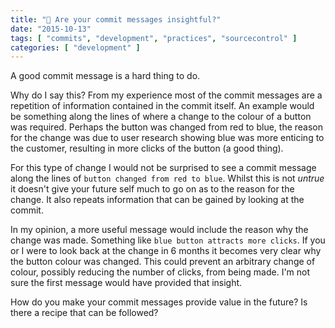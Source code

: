 ```yaml
---
title: "🔎 Are your commit messages insightful?"
date: "2015-10-13"
tags: [ "commits", "development", "practices", "sourcecontrol" ]
categories: [ "development" ]
---
```


A good commit message is a hard thing to do.

Why do I say this? From my experience most of the commit messages are a
repetition of information contained in the commit itself. An example would be
something along the lines of where a change to the colour of a button was
required. Perhaps the button was changed from red to blue, the reason for the
change was due to user research showing blue was more enticing to the customer,
resulting in more clicks of the button (a good thing).

For this type of change I would not be surprised to see a commit message along
the lines of `button changed from red to blue`. Whilst this is not _untrue_ it
doesn't give your future self much to go on as to the reason for the change. It
also repeats information that can be gained by looking at the commit.

In my opinion, a more useful message would include the reason why the change
was made. Something like `blue button attracts more clicks`. If you or I were
to look back at the change in 6 months it becomes very clear why the button
colour was changed. This could prevent an arbitrary change of colour, possibly
reducing the number of clicks, from being made. I'm not sure the first message
would have provided that insight.

How do you make your commit messages provide value in the future? Is there a
recipe that can be followed?

